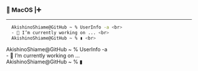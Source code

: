 <!--
**AkishinoShiame/AkishinoShiame** is a ✨ _special_ ✨ repository because its `README.md` (this file) appears on your GitHub profile.

Here are some ideas to get you started:

- 🔭 I’m currently working on ...
- 🌱 I’m currently learning ...
- 👯 I’m looking to collaborate on ...
- 🤔 I’m looking for help with ...
- 💬 Ask me about ...
- 📫 How to reach me: ...
- 😄 Pronouns: ...
- ⚡ Fun fact: ...
-->

###  MacOS |➕

---


```bash
  AkishinoShiame@GitHub ~ % UserInfo -a <br>
  - 🔭 I’m currently working on ... <br>
  AkishinoShiame@GitHub ~ % ▮ <br>
```


<div style="background: black !importent;color: green !importent;">
  AkishinoShiame@GitHub ~ % UserInfo -a <br>
  - 🔭 I’m currently working on ... <br>
  AkishinoShiame@GitHub ~ % ▮ <br>
</div>
